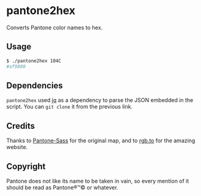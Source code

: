 # pantone2hex

Converts Pantone color names to hex.

## Usage

```sh
$ ./pantone2hex 104C
#af9800
```

## Dependencies

`pantone2hex` used [jq](http://stedolan.github.io/jq/) as a dependency to parse
the JSON embedded in the script. You can `git clone` it from the previous link.

## Credits

Thanks to [Pantone-Sass](https://github.com/damonbauer/Pantone-Sass) for the
original map, and to [rgb.to](http://rgb.to/) for the amazing website.

## Copyright

Pantone does not like its name to be taken in vain, so every mention of
it should be read as Pantone®™© or whatever.

